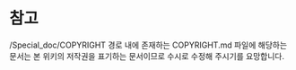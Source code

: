 # 참고
/Special_doc/COPYRIGHT 경로 내에 존재하는 COPYRIGHT.md 파일에 해당하는 문서는 본 위키의 저작권을 표기하는 문서이므로 수시로 수정해 주시기를 요망합니다.
